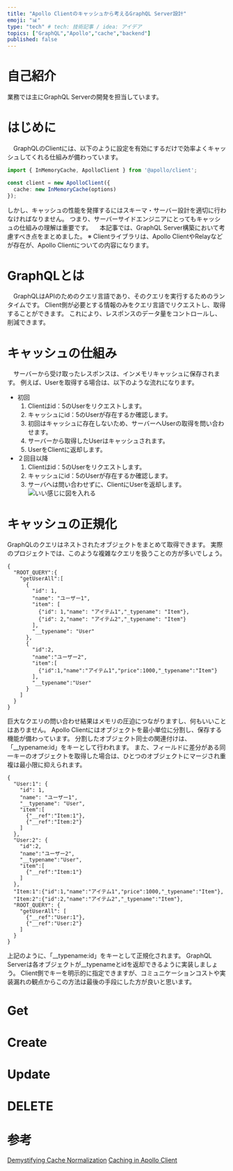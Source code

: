 ```yaml
---
title: "Apollo Clientのキャッシュから考えるGraphQL Server設計"
emoji: "📊"
type: "tech" # tech: 技術記事 / idea: アイデア
topics: ["GraphQL","Apollo","cache","backend"]
published: false
---
```


# 自己紹介

業務では主にGraphQL Serverの開発を担当しています。

# はじめに
&emsp;GraphQLのClientには、以下のように設定を有効にするだけで効率よくキャッシュしてくれる仕組みが備わっています。

```js:index.ts
import { InMemoryCache, ApolloClient } from '@apollo/client';

const client = new ApolloClient({
  cache: new InMemoryCache(options)
});
```

しかし、キャッシュの性能を発揮するにはスキーマ・サーバー設計を適切に行わなければなりません。
つまり、サーバーサイドエンジニアにとってもキャッシュの仕組みの理解は重要です。
&emsp;本記事では、GraphQL Server構築において考慮すべき点をまとめました。
※ Clientライブラリは、Apollo ClientやRelayなどが存在が、Apollo Clientについての内容になります。

# GraphQLとは

&emsp;GraphQLはAPIのためのクエリ言語であり、そのクエリを実行するためのランタイムです。
Client側が必要とする情報のみをクエリ言語でリクエストし、取得することができます。
これにより、レスポンスのデータ量をコントロールし、削減できます。

# キャッシュの仕組み
&emsp;サーバーから受け取ったレスポンスは、インメモリキャッシュに保存されます。
例えば、Userを取得する場合は、以下のような流れになります。
- 初回
  1. Clientはid：5のUserをリクエストします。
  2. キャッシュにid：5のUserが存在するか確認します。
  3. 初回はキャッシュに存在しないため、サーバーへUserの取得を問い合わせます。
  4. サーバーから取得したUserはキャッシュされます。
  5. UserをClientに返却します。
- ２回目以降
  1. Clientはid：5のUserをリクエストします。
  2. キャッシュにid：5のUserが存在するか確認します。
  3. サーバへは問い合わせずに、ClientにUserを返却します。
![いい感じに図を入れる]()

# キャッシュの正規化
GraphQLのクエリはネストされたオブジェクトをまとめて取得できます。
実際のプロジェクトでは、このような複雑なクエリを扱うことの方が多いでしょう。
```json:重複したキャッシュ
{
  "ROOT_QUERY":{
    "getUserAll":[
      {
        "id": 1,
        "name": "ユーザー1",
        "item": [
          {"id": 1,"name": "アイテム1","_typename": "Item"},
          {"id": 2,"name": "アイテム2","_typename": "Item"}
        ],
        "__typename": "User"
      },
      {
        "id":2,
        "name":"ユーザー2",
        "item":[
          {"id":1,"name":"アイテム1","price":1000,"_typename":"Item"}
        ],
        "__typename":"User"
      }
    ]
  }
}
```

巨大なクエリの問い合わせ結果はメモリの圧迫につながりますし、何もいいことはありません。
Apollo Clientにはオブジェクトを最小単位に分割し、保存する機能が備わっています。
分割したオブジェクト同士の関連付けは、「__typename:id」をキーとして行われます。
また、フィールドに差分がある同一キーのオブジェクトを取得した場合は、ひとつのオブジェクトにマージされ重複は最小限に抑えられます。
```json:正規化されたキャッシュ
{
  "User:1": {
    "id": 1,
    "name": "ユーザー1",
    "__typename": "User",
    "item":[
      {"__ref":"Item:1"},
      {"__ref":"Item:2"}
    ]
  },
  "User:2": {
    "id":2,
    "name":"ユーザー2",
    "__typename":"User",
    "item":[
      {"__ref":"Item:1"}
    ]
  },
  "Item:1":{"id":1,"name":"アイテム1","price":1000,"_typename":"Item"},
  "Item:2":{"id":2,"name":"アイテム2","_typename":"Item"},
  "ROOT_QUERY": {
    "getUserAll": [
      {"__ref":"User:1"},
      {"__ref":"User:2"}
    ]
  }
}
```

上記のように、「__typename:id」をキーとして正規化されます。
GraphQL Serverは各オブジェクトが__typenameとidを返却できるように実装しましょう。
Client側でキーを明示的に指定できますが、コミュニケーションコストや実装漏れの観点からこの方法は最後の手段にした方が良いと思います。

# Get

# Create

# Update

# DELETE

# 参考
[Demystifying Cache Normalization](https://www.apollographql.com/blog/apollo-client/caching/demystifying-cache-normalization/)
[Caching in Apollo Client](https://www.apollographql.com/docs/react/caching/overview/)
